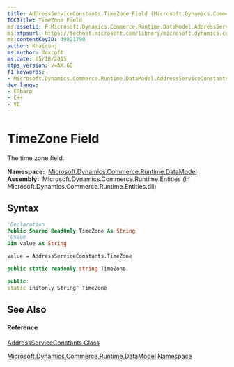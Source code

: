 ```yaml
---
title: AddressServiceConstants.TimeZone Field (Microsoft.Dynamics.Commerce.Runtime.DataModel)
TOCTitle: TimeZone Field
ms:assetid: F:Microsoft.Dynamics.Commerce.Runtime.DataModel.AddressServiceConstants.TimeZone
ms:mtpsurl: https://technet.microsoft.com/library/microsoft.dynamics.commerce.runtime.datamodel.addressserviceconstants.timezone(v=AX.60)
ms:contentKeyID: 49821790
author: Khairunj
ms.author: daxcpft
ms.date: 05/18/2015
mtps_version: v=AX.60
f1_keywords:
- Microsoft.Dynamics.Commerce.Runtime.DataModel.AddressServiceConstants.TimeZone
dev_langs:
- CSharp
- C++
- VB
---
```


# TimeZone Field

The time zone field.

**Namespace:**  [Microsoft.Dynamics.Commerce.Runtime.DataModel](microsoft-dynamics-commerce-runtime-datamodel-namespace.md)  
**Assembly:**  Microsoft.Dynamics.Commerce.Runtime.Entities (in Microsoft.Dynamics.Commerce.Runtime.Entities.dll)

## Syntax

``` vb
'Declaration
Public Shared ReadOnly TimeZone As String
'Usage
Dim value As String

value = AddressServiceConstants.TimeZone
```

``` csharp
public static readonly string TimeZone
```

``` c++
public:
static initonly String^ TimeZone
```

## See Also

#### Reference

[AddressServiceConstants Class](addressserviceconstants-class-microsoft-dynamics-commerce-runtime-datamodel.md)

[Microsoft.Dynamics.Commerce.Runtime.DataModel Namespace](microsoft-dynamics-commerce-runtime-datamodel-namespace.md)

